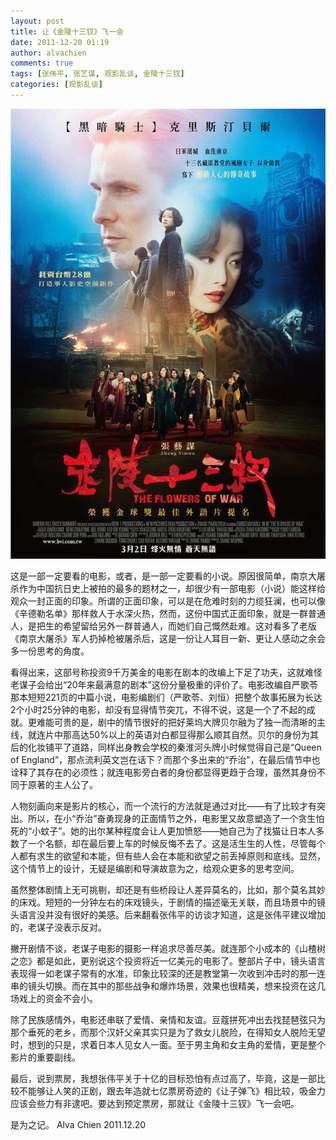 ```yaml
---
layout: post
title: 让《金陵十三钗》飞一会
date: 2011-12-20 01:19
author: alvachien
comments: true
tags: [张伟平, 张艺谋, 观影乱谈, 金陵十三钗]
categories: [观影乱谈]
---
```


![金陵十三钗](/assets/uploads/2011/12/TheFlowersOfWar.jpg)

这是一部一定要看的电影，或者，是一部一定要看的小说。原因很简单，南京大屠杀作为中国抗日史上被拍的最多的题材之一，却很少有一部电影（小说）能这样给观众一封正面的印象。所谓的正面印象，可以是在危难时刻的力缆狂澜，也可以像《辛德勒名单》那样救人于水深火热，然而，这份中国式正面印象，就是一群普通人，是把生的希望留给另外一群普通人，而她们自己慨然赴难。这对看多了老版《南京大屠杀》军人扔掉枪被屠杀后，这是一份让人耳目一新、更让人感动之余会多一份思考的角度。

看得出来，这部号称投资9千万美金的电影在剧本的改编上下足了功夫，这就难怪老谋子会给出“20年来最满意的剧本”这份分量极重的评价了。电影改编自严歌苓那本短短221页的中篇小说，电影编剧们（严歌苓、刘恒）把整个故事拓展为长达2个小时25分钟的电影，却没有显得情节突兀，不得不说，这是一个了不起的成就。更难能可贵的是，剧中的情节很好的把好莱坞大牌贝尔融为了独一而清晰的主线，就连片中那高达50%以上的英语对白都显得那么顺其自然。贝尔的身份为其后的化妆铺平了道路，同样出身教会学校的秦淮河头牌小时候觉得自己是“Queen of England”，那点流利英文岂在话下？而那个多出来的“乔治”，在最后情节中也诠释了其存在的必须性；就连电影旁白者的身份都显得更趋于合理，虽然其身份不同于原著的主人公了。

人物刻画向来是影片的核心，而一个流行的方法就是通过对比——有了比较才有突出。所以，在小“乔治”奋勇现身的正面情节之外，电影里又故意塑造了一个贪生怕死的“小蚊子”。她的出尔某种程度会让人更加愤怒——她自己为了找猫让日本人多数了一个名额，却在最后要上车的时候反悔不去了。这是活生生的人性，尽管每个人都有求生的欲望和本能，但有些人会在本能和欲望之前丢掉原则和底线。显然，这个情节上的设计，无疑是编剧和导演故意为之，给观众更多的思考空间。

虽然整体剧情上无可挑剔，却还是有些桥段让人差异莫名的，比如，那个莫名其妙的床戏。短短的一分钟左右的床戏镜头，于剧情的描述毫无关联，而且场景中的镜头语言没并没有很好的美感。后来翻看张伟平的访谈才知道，这是张伟平建议增加的，老谋子没表示反对。

撇开剧情不谈，老谋子电影的摄影一样追求尽善尽美。就连那个小成本的《山楂树之恋》都是如此，更别说这个投资将近一亿美元的电影了。整部片子中，镜头语言表现得一如老谋子常有的水准，印象比较深的还是教堂第一次收到冲击时的那一连串的镜头切换。而在其中的那些战争和爆炸场景，效果也很精美，想来投资在这几场戏上的资金不会小。

除了民族感情外，电影还串联了爱情、亲情和友谊。豆蔻拼死冲出去找琵琶弦只为那个垂死的老乡，而那个汉奸父亲其实只是为了救女儿脱险，在得知女人脱险无望时，想到的只是，求着日本人见女人一面。至于男主角和女主角的爱情，更是整个影片的重要副线。

最后，说到票房，我想张伟平关于十亿的目标恐怕有点过高了，毕竟，这是一部比较不能够让人笑的正剧，跟去年造就七亿票房奇迹的《让子弹飞》相比较，吸金力应该会些力有非逮吧。要达到预定票房，那就让《金陵十三钗》飞一会吧。

是为之记。
Alva Chien
2011.12.20
